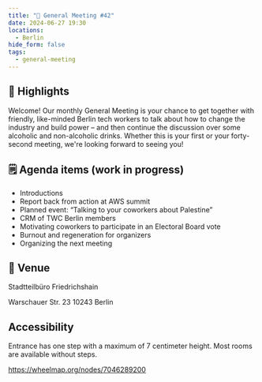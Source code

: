 ```yaml
---
title: "🎉 General Meeting #42"
date: 2024-06-27 19:30
locations:
  - Berlin
hide_form: false
tags:
  - general-meeting
---
```

## 💫 Highlights

Welcome! Our monthly General Meeting is your chance to get together with friendly, like-minded Berlin tech workers to talk about how to change the industry and build power – and then continue the discussion over some alcoholic and non-alcoholic drinks. Whether this is your first or your forty-second meeting, we're looking forward to seeing you!

## 🗒️ Agenda items (work in progress)

* Introductions
* Report back from action at AWS summit
* Planned event: “Talking to your coworkers about Palestine”
* CRM of TWC Berlin members
* Motivating coworkers to participate in an Electoral Board vote
* Burnout and regeneration for organizers
* Organizing the next meeting

## 📍 Venue

Stadtteilbüro Friedrichshain

Warschauer Str. 23
10243 Berlin

## Accessibility

Entrance has one step with a maximum of 7 centimeter height. Most rooms are available without steps.

<https://wheelmap.org/nodes/7046289200>
